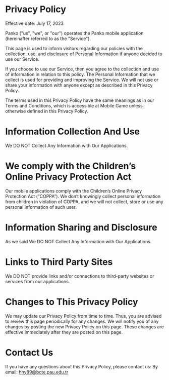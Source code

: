 Privacy Policy
=======
Effective date: July 17, 2023

Panko ("us", "we", or "our") operates the Panko mobile application (hereinafter referred to as the "Service").

This page is used to inform visitors regarding our policies with the collection, use, and disclosure of Personal Information if anyone decided to use our Service.

If you choose to use our Service, then you agree to the collection and use of information in relation to this policy. The Personal Information that we collect is used for providing and improving the Service. We will not use or share your information with anyone except as described in this Privacy Policy.

The terms used in this Privacy Policy have the same meanings as in our Terms and Conditions, which is accessible at Mobile Game unless otherwise defined in this Privacy Policy.

# Information Collection And Use
We DO NOT Collect Any Information with Our Applications.

# We comply with the Children’s Online Privacy Protection Act
Our mobile applications comply with the Children’s Online Privacy Protection Act (“COPPA”). We don’t knowingly collect personal information from children in violation of COPPA, and we will not collect, store or use any personal information of such user.

# Information Sharing and Disclosure
As we said We DO NOT Collect Any Information with Our Applications.

# Links to Third Party Sites
We DO NOT provide links and/or connections to third-party websites or services from our applications.

# Changes to This Privacy Policy
We may update our Privacy Policy from time to time. Thus, you are advised to review this page periodically for any changes. We will notify you of any changes by posting the new Privacy Policy on this page. These changes are effective immediately after they are posted on this page.

# Contact Us
If you have any questions about this Privacy Policy, please contact us:
By email: hhy89@bote.pau.edu.tr
